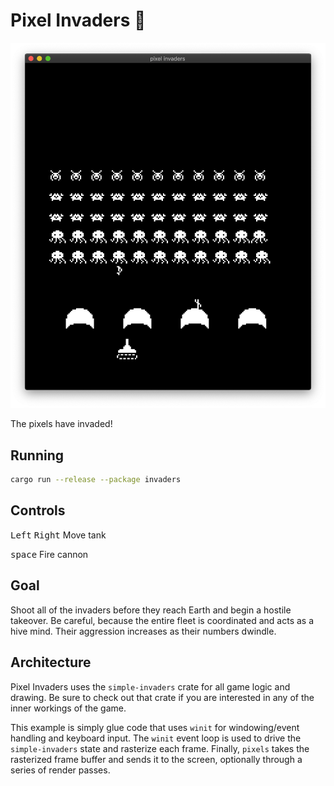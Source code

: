 # Pixel Invaders 👾

![Pixel Invaders](../../img/invaders.png)

The pixels have invaded!

## Running

```bash
cargo run --release --package invaders
```

## Controls

<kbd>Left</kbd> <kbd>Right</kbd> Move tank

<kbd>space</kbd> Fire cannon

## Goal

Shoot all of the invaders before they reach Earth and begin a hostile takeover. Be careful, because the entire fleet is coordinated and acts as a hive mind. Their aggression increases as their numbers dwindle.

## Architecture

Pixel Invaders uses the `simple-invaders` crate for all game logic and drawing. Be sure to check out that crate if you are interested in any of the inner workings of the game.

This example is simply glue code that uses `winit` for windowing/event handling and keyboard input. The `winit` event loop is used to drive the `simple-invaders` state and rasterize each frame. Finally, `pixels` takes the rasterized frame buffer and sends it to the screen, optionally through a series of render passes.
